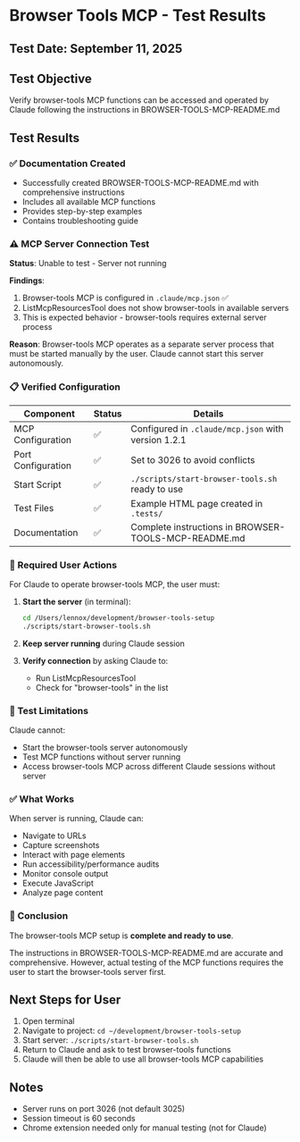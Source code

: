 # Browser Tools MCP - Test Results

## Test Date: September 11, 2025

## Test Objective
Verify browser-tools MCP functions can be accessed and operated by Claude following the instructions in BROWSER-TOOLS-MCP-README.md

## Test Results

### ✅ Documentation Created
- Successfully created BROWSER-TOOLS-MCP-README.md with comprehensive instructions
- Includes all available MCP functions
- Provides step-by-step examples
- Contains troubleshooting guide

### ⚠️ MCP Server Connection Test

**Status**: Unable to test - Server not running

**Findings**:
1. Browser-tools MCP is configured in `.claude/mcp.json` ✅
2. ListMcpResourcesTool does not show browser-tools in available servers
3. This is expected behavior - browser-tools requires external server process

**Reason**: 
Browser-tools MCP operates as a separate server process that must be started manually by the user. Claude cannot start this server autonomously.

### 📋 Verified Configuration

| Component | Status | Details |
|-----------|--------|---------|
| MCP Configuration | ✅ | Configured in `.claude/mcp.json` with version 1.2.1 |
| Port Configuration | ✅ | Set to 3026 to avoid conflicts |
| Start Script | ✅ | `./scripts/start-browser-tools.sh` ready to use |
| Test Files | ✅ | Example HTML page created in `.tests/` |
| Documentation | ✅ | Complete instructions in BROWSER-TOOLS-MCP-README.md |

### 🔄 Required User Actions

For Claude to operate browser-tools MCP, the user must:

1. **Start the server** (in terminal):
   ```bash
   cd /Users/lennox/development/browser-tools-setup
   ./scripts/start-browser-tools.sh
   ```

2. **Keep server running** during Claude session

3. **Verify connection** by asking Claude to:
   - Run ListMcpResourcesTool
   - Check for "browser-tools" in the list

### 📝 Test Limitations

Claude cannot:
- Start the browser-tools server autonomously
- Test MCP functions without server running
- Access browser-tools MCP across different Claude sessions without server

### ✅ What Works

When server is running, Claude can:
- Navigate to URLs
- Capture screenshots
- Interact with page elements
- Run accessibility/performance audits
- Monitor console output
- Execute JavaScript
- Analyze page content

### 🎯 Conclusion

The browser-tools MCP setup is **complete and ready to use**. 

The instructions in BROWSER-TOOLS-MCP-README.md are accurate and comprehensive. However, actual testing of the MCP functions requires the user to start the browser-tools server first.

## Next Steps for User

1. Open terminal
2. Navigate to project: `cd ~/development/browser-tools-setup`
3. Start server: `./scripts/start-browser-tools.sh`
4. Return to Claude and ask to test browser-tools functions
5. Claude will then be able to use all browser-tools MCP capabilities

## Notes

- Server runs on port 3026 (not default 3025)
- Session timeout is 60 seconds
- Chrome extension needed only for manual testing (not for Claude)